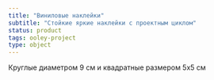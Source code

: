 ```yaml
---
title: "Виниловые наклейки"
subtitle: "Стойкие яркие наклейки с проектным циклом"
status: product
tags: ooley-project
type: object
---
```


Круглые диаметром 9 см и квадратные размером 5х5 см
